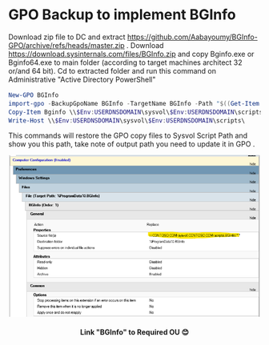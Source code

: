 # GPO Backup to implement BGInfo

Download zip file to DC and extract https://github.com/Aabayoumy/BGInfo-GPO/archive/refs/heads/master.zip .
Download https://download.sysinternals.com/files/BGInfo.zip and copy Bginfo.exe or Bginfo64.exe to main folder (according to target machines architect 32 or/and 64 bit).
Cd to extracted folder and run this command on Administrative "Active Directory PowerShell"

```powershell
New-GPO BGInfo
import-gpo -BackupGpoName BGInfo -TargetName BGInfo -Path "$((Get-Item .).FullName)"
Copy-Item Bginfo \\$Env:USERDNSDOMAIN\sysvol\$Env:USERDNSDOMAIN\scripts\ -force -Recurse
Write-Host \\$Env:USERDNSDOMAIN\sysvol\$Env:USERDNSDOMAIN\scripts\
```

This commands will restore the GPO copy files to Sysvol Script Path and show you this path, take note of output path you need to update it in GPO .

![FolderSource](FolderSource.png)

<h4 align="center">Link "BGInfo" to Required OU 😊</h4>
